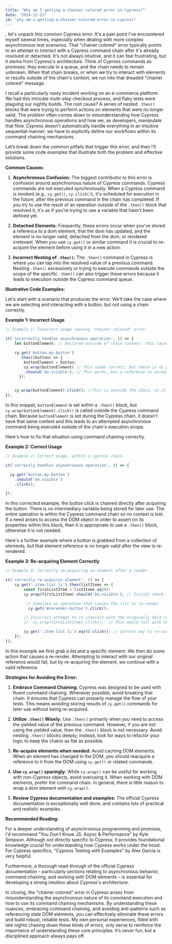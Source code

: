```yaml
---
title: "Why am I getting a chainer colored error in Cypress?"
date: "2024-12-23"
id: "why-am-i-getting-a-chainer-colored-error-in-cypress"
---
```


, let's unpack this common Cypress error. It's a pain point I've encountered myself several times, especially when dealing with more complex asynchronous test scenarios. That "chainer colored" error typically points to an attempt to interact with a Cypress command chain after it's already resolved or detached. It's not always intuitive, and it can feel frustrating, but it stems from Cypress's architecture. Think of Cypress commands as promises; they execute in a queue, and the chain needs to remain unbroken. When that chain breaks, or when we try to interact with elements or results outside of the chain's context, we run into that dreaded "chainer colored" message.

I recall a particularly nasty incident working on an e-commerce platform. We had this intricate multi-step checkout process, and flaky tests were plaguing our nightly builds. The root cause? A series of nested `.then()` blocks that were trying to perform actions on elements that were no longer valid. The problem often comes down to misunderstanding how Cypress handles asynchronous operations and how we, as developers, manipulate that flow. Cypress doesn't automatically handle everything in an intuitive sequential manner; we have to explicitly define our workflows within its command chaining mechanisms.

Let’s break down the common pitfalls that trigger this error, and then I’ll provide some code examples that illustrate both the problem and effective solutions.

**Common Causes:**

1.  **Asynchronous Confusion:** The biggest contributor to this error is confusion around asynchronous nature of Cypress commands. Cypress commands are not executed synchronously. When a Cypress command is invoked (e.g., `cy.get()`, `cy.click()`), it's scheduled for execution in the future, after the previous command in the chain has completed. If you try to use the result of an operation outside of the `.then()` block that resolved it, it's as if you're trying to use a variable that hasn't been defined yet.

2.  **Detached Elements:** Frequently, these errors occur when you’ve stored a reference to a dom element, that the dom has updated, and the element is no longer valid, detached from the dom, or rendered irrelevant. When you use `cy.get()` or similar command it is crucial to re-acquire the element before using it in a new action.

3. **Incorrect Nesting of `.then()`:** The `.then()` command in Cypress is where you can tap into the resolved value of a previous command. Nesting `.then()` excessively or trying to execute commands outside the scope of the specific `.then()` can also trigger these errors because it leads to execution outside the Cypress command queue.

**Illustrative Code Examples:**

Let's start with a scenario that produces the error. We’ll take the case where we are selecting and interacting with a button, but not using a chain correctly.

**Example 1: Incorrect Usage**

```javascript
// Example 1: Incorrect usage causing "chainer colored" error

it('incorrectly handles asynchronous operation', () => {
    let buttonElement; // Declared outside of chain context, this causes problems

    cy.get('button.my-button')
      .then((button) => {
        buttonElement = button;
        cy.wrap(buttonElement) // This seems correct, but there is no point to wrap
        .should('be.visible'); // This works, but a reference is already out of date
      });


    cy.wrap(buttonElement).click(); //This is outside the chain, so it will fail.
});
```
In this snippet, `buttonElement` is set within a `.then()` block, but `cy.wrap(buttonElement).click()` is called outside the Cypress command chain. Because `buttonElement` is set during the Cypress chain, it doesn't have that same context and this leads to an attempted asynchronous command being executed outside of the chain's execution scope.

Here's how to fix that situation using command chaining correctly.

**Example 2: Correct Usage**

```javascript
// Example 2: Correct usage, within a cypress chain.

it('correctly handles asynchronous operation', () => {

  cy.get('button.my-button')
    .should('be.visible')
    .click();

});
```

In this corrected example, the button click is chained directly after acquiring the button. There is no intermediary variable being stored for later use. The entire operation is within the Cypress command chain so no context is lost. If a need arises to access the DOM object in order to assert on its properties within this block, then it is appropriate to use a `.then()` block, otherwise it is not needed.

Here's a further example where a button is grabbed from a collection of elements, but that element reference is no longer valid after the view is re-rendered.

**Example 3: Re-acquiring Element Correctly**

```javascript
// Example 3: Correctly re-acquiring an element after a render

it('correctly re-acquires element', () => {
    cy.get('.item-list li').then(listItems => {
        const firstListItem = listItems.eq(0);
        cy.wrap(firstListItem).should('be.visible'); // Initial check.

         // Simulate an operation that causes the list to re-render
          cy.get('#rerender-button').click();

        // Incorrect attempt to re-interact with the originally held reference.
        //  cy.wrap(firstListItem).click();  // This would fail with chainer error.

        cy.get('.item-list li').eq(0).click(); // Correct way to re-acquire element.
    });
});
```

In this example we first grab a list and a specific element. We then do some action that causes a re-render. Attempting to interact with our original reference would fail, but by re-acquiring the element, we continue with a valid reference.

**Strategies for Avoiding the Error:**

1.  **Embrace Command Chaining:** Cypress was designed to be used with fluent command chaining. Whenever possible, avoid breaking that chain. It ensures that Cypress can properly manage the flow of your tests. This means avoiding storing results of `cy.get()` commands for later use without being re-acquired.

2.  **Utilize `.then()` Wisely:** Use `.then()` primarily when you need to access the yielded value of the previous command. However, if you are not using the yielded value, then the `.then()` block is not necessary. Avoid nesting `.then()` blocks deeply; instead, look for ways to refactor your logic to keep the chains as flat as possible.

3.  **Re-acquire elements when needed:** Avoid caching DOM elements. When an element has changed in the DOM, you should reacquire a reference to it from the DOM using `cy.get()` or related commands.

4.  **Use `cy.wrap()` sparingly:** While `cy.wrap()` can be useful for working with non-Cypress objects, avoid overusing it. When working with DOM elements, prefer the command chain. In general, there is little reason to wrap a dom element with `cy.wrap()`.

5. **Review Cypress documentation and examples:** The official Cypress documentation is exceptionally well done, and contains lots of practical and realistic examples.

**Recommended Reading:**

For a deeper understanding of asynchronous programming and promises, I'd recommend "You Don't Know JS: Async & Performance" by Kyle Simpson. Although not directly specific to Cypress, it provides foundational knowledge crucial for understanding how Cypress works under the hood. For Cypress specifics, "Cypress Testing with Examples" by Alex Garcia is very helpful.

Furthermore, a thorough read-through of the official Cypress documentation – particularly sections relating to asynchronous behavior, command chaining, and working with DOM elements – is essential for developing a strong intuition about Cypress's architecture.

In closing, the "chainer colored" error in Cypress arises from misunderstanding the asynchronous nature of its command execution and how to use its command chaining mechanisms. By understanding these nuances, embracing command chaining, and avoiding anti-patterns such as referencing stale DOM elements, you can effectively eliminate these errors and build robust, reliable tests. My own personal experiences, filled with late nights chasing down these kinds of errors, only serve to reinforce the importance of understanding these core principles. It’s never fun, but a disciplined approach always pays off.
